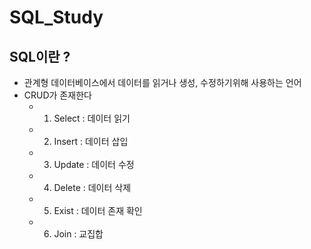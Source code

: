 # SQL_Study

## SQL이란 ? 
-  관계형 데이터베이스에서 데이터를 읽거나 생성, 수정하기위해 사용하는 언어 
-  CRUD가 존재한다 
    + 1. Select : 데이터 읽기
    + 2. Insert : 데이터 삽입
    + 3. Update : 데이터 수정
    + 4. Delete : 데이터 삭제
    + 5. Exist : 데이터 존재 확인
    + 6. Join : 교집합 



